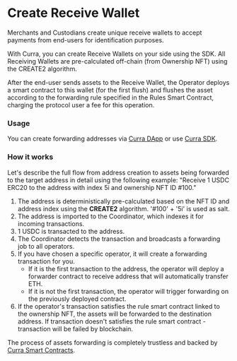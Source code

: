 # Create Receive Wallet

Merchants and Custodians create unique receive wallets to accept payments from end-users for identification purposes.

With Curra, you can create Receive Wallets on your side using the SDK. All Receiving Wallets are pre-calculated off-chain (from Ownership NFT) using the CREATE2 algorithm.

After the end-user sends assets to the Receive Wallet, the Operator deploys a smart contract to this wallet (for the first flush) and flushes the asset according to the forwarding rule specified in the Rules Smart Contract, charging the protocol user a fee for this operation.

### Usage

You can create forwarding addresses via [Curra DApp](https://app.curra.io) or use [Curra SDK](developer-services/javascript-ts-sdk.md).

### How it works

Let's describe the full flow from address creation to assets being forwarded to the target address in detail using the following example: "Receive 1 USDC ERC20 to the address with index 5i and ownership NFT ID #100."

1. The address is deterministically pre-calculated based on the NFT ID and address index using the **CREATE2** algorithm. '#100' + '5i' is used as salt.
2. The address is imported to the Coordinator, which indexes it for incoming transactions.
3. 1 USDC is transacted to the address.
4. The Coordinator detects the transaction and broadcasts a forwarding job to all operators.
5. If you have chosen a specific operator, it will create a forwarding transaction for you.
   * If it is the first transaction to the address, the operator will deploy a forwarder contract to receive address that will automatically transfer ETH.
   * If it is not the first transaction, the operator will trigger forwarding on the previously deployed contract.
6. If the operator's transaction satisfies the rule smart contract linked to the ownership NFT, the assets will be forwarded to the destination address. If transaction doesn't satisfies the rule smart contract - transaction will be failed by blockchain.

The process of assets forwarding is completely trustless and backed by [Curra Smart Contracts](https://github.com/curra-web3/contracts).
